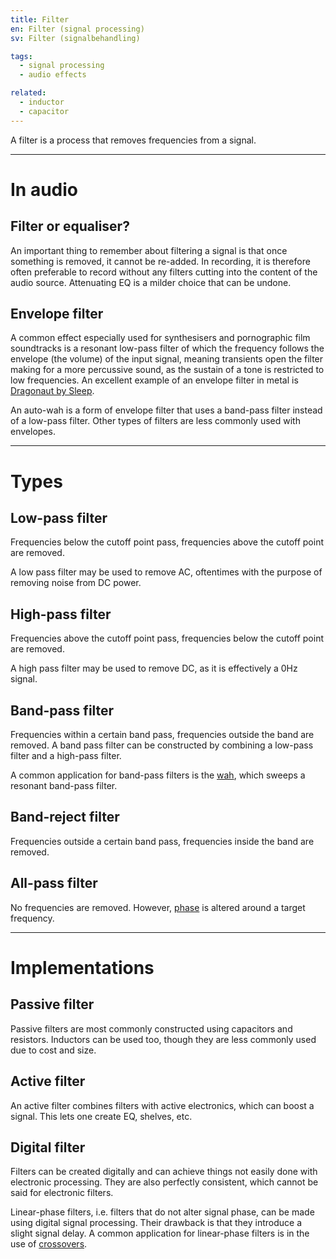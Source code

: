 ```yaml
---
title: Filter
en: Filter (signal processing)
sv: Filter (signalbehandling)

tags:
  - signal processing
  - audio effects

related:
  - inductor
  - capacitor
---
```


A filter is a process that removes frequencies from a signal.

---

# In audio

## Filter or equaliser?

An important thing to remember about filtering a signal is that once something
is removed, it cannot be re-added. In recording, it is therefore often
preferable to record without any filters cutting into the content of the audio
source. Attenuating EQ is a milder choice that can be undone.

## Envelope filter

A common effect especially used for synthesisers and pornographic film
soundtracks is a resonant low-pass filter of which the frequency follows the
envelope (the volume) of the input signal, meaning transients open the filter
making for a more percussive sound, as the sustain of a tone is restricted to
low frequencies. An excellent example of an envelope filter in metal is
[Dragonaut by Sleep](https://www.youtube.com/watch?v=3wai9kq9kww).

An auto-wah is a form of envelope filter that uses a band-pass filter instead
of a low-pass filter. Other types of filters are less commonly used with
envelopes.

---

# Types

## Low-pass filter

Frequencies below the cutoff point pass, frequencies above the cutoff point are
removed.

A low pass filter may be used to remove AC, oftentimes with the purpose of
removing noise from DC power.

## High-pass filter

Frequencies above the cutoff point pass, frequencies below the cutoff point are
removed.

A high pass filter may be used to remove DC, as it is effectively a 0Hz signal.

## Band-pass filter

Frequencies within a certain band pass, frequencies outside the band are
removed. A band pass filter can be constructed by combining a low-pass filter
and a high-pass filter.

A common application for band-pass filters is the [wah](/grimoire/wah), which
sweeps a resonant band-pass filter.

## Band-reject filter

Frequencies outside a certain band pass, frequencies inside the band are
removed.

## All-pass filter

No frequencies are removed. However, [phase](/grimoire/phase) is altered around
a target frequency.

---

# Implementations

## Passive filter

Passive filters are most commonly constructed using capacitors and resistors.
Inductors can be used too, though they are less commonly used due to cost and
size.

## Active filter

An active filter combines filters with active electronics, which can boost a
signal. This lets one create EQ, shelves, etc.

## Digital filter

Filters can be created digitally and can achieve things not easily done with
electronic processing. They are also perfectly consistent, which cannot be said
for electronic filters.

Linear-phase filters, i.e. filters that do not alter signal phase, can be made
using digital signal processing. Their drawback is that they introduce a slight
signal delay. A common application for linear-phase filters is in the use of
[crossovers](/grimoire/audio-crossover).
